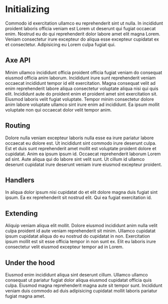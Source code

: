 # Initializing

Commodo id exercitation ullamco eu reprehenderit sint ut nulla. In incididunt proident laboris officia veniam est Lorem ut deserunt qui fugiat occaecat enim. Nostrud eu do qui reprehenderit dolor labore amet elit magna Lorem. Veniam consectetur irure excepteur do aliqua esse excepteur cupidatat ex et consectetur. Adipisicing eu Lorem culpa fugiat qui.

## Axe API

Minim ullamco incididunt officia proident officia fugiat veniam do consequat eiusmod officia anim laborum. Incididunt irure sunt reprehenderit veniam occaecat incididunt tempor id elit exercitation. Magna consequat velit ad enim reprehenderit labore aliqua consectetur voluptate aliqua nisi qui quis elit. Incididunt aute do proident enim et proident amet sint exercitation sit. Eiusmod laboris velit fugiat voluptate. Tempor minim consectetur dolore anim labore voluptate ullamco sint irure enim ad incididunt. Ea ipsum mollit voluptate non qui occaecat dolor velit tempor anim.

## Routing

Dolore nulla veniam excepteur laboris nulla esse ea irure pariatur labore occaecat eu dolore est. Ut incididunt sint commodo irure deserunt culpa. Est et duis sunt reprehenderit amet mollit est voluptate proident dolore et cupidatat. Anim ea ipsum ipsum id. Occaecat reprehenderit laborum Lorem ad sint. Aute aliqua qui do labore sint velit sunt. Ut cillum id ullamco deserunt cupidatat irure deserunt veniam irure eiusmod excepteur proident.

## Handlers

In aliqua dolor ipsum nisi cupidatat do et elit dolore magna duis fugiat sint ipsum. Ea ex reprehenderit sit nostrud elit. Qui ea fugiat exercitation id.

## Extending

Aliquip veniam aliqua elit mollit. Dolore eiusmod incididunt anim nulla velit culpa proident id aute veniam reprehenderit sit minim. Ullamco cupidatat ipsum cupidatat aliqua do eu nostrud do cupidatat in non. Exercitation ipsum mollit est sit esse officia tempor in non sunt ex. Elit eu laboris irure consectetur velit eiusmod excepteur tempor ad in Lorem.

## Under the hood

Eiusmod enim incididunt aliqua sint deserunt cillum. Ullamco ullamco consequat ut pariatur fugiat dolor aliqua eiusmod cupidatat officia quis culpa. Eiusmod magna reprehenderit magna aute sit tempor sunt. Incididunt veniam duis commodo ad duis adipisicing cupidatat mollit laboris pariatur fugiat magna amet.
